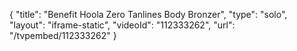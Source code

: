 {
    "title": "Benefit Hoola Zero Tanlines Body Bronzer",
    "type": "solo",
    "layout": "iframe-static",
    "videoId": "112333262",
    "url": "\/tvpembed\/112333262"
}